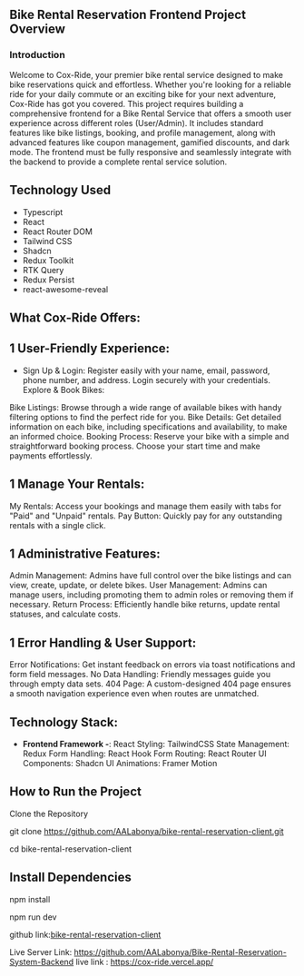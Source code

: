 ## Bike Rental Reservation Frontend Project Overview

### Introduction

Welcome to Cox-Ride, your premier bike rental service designed to make bike reservations quick and effortless. Whether you're looking for a reliable ride for your daily commute or an exciting bike for your next adventure, Cox-Ride has got you covered.
This project requires building a comprehensive frontend for a Bike Rental Service that offers a smooth user experience across different roles (User/Admin). It includes standard features like bike listings, booking, and profile management, along with advanced features like coupon management, gamified discounts, and dark mode. The frontend must be fully responsive and seamlessly integrate with the backend to provide a complete rental service solution.

## Technology Used

- Typescript
- React
- React Router DOM
- Tailwind CSS
- Shadcn
- Redux Toolkit
- RTK Query
- Redux Persist
- react-awesome-reveal

## What Cox-Ride Offers:

## 1 User-Friendly Experience:

- Sign Up & Login: Register easily with your name, email, password, phone number, and address. Login securely with your credentials.
  Explore & Book Bikes:

Bike Listings: Browse through a wide range of available bikes with handy filtering options to find the perfect ride for you.
Bike Details: Get detailed information on each bike, including specifications and availability, to make an informed choice.
Booking Process: Reserve your bike with a simple and straightforward booking process. Choose your start time and make payments effortlessly.

## 1 Manage Your Rentals:

My Rentals: Access your bookings and manage them easily with tabs for "Paid" and "Unpaid" rentals.
Pay Button: Quickly pay for any outstanding rentals with a single click.

## 1 Administrative Features:

Admin Management: Admins have full control over the bike listings and can view, create, update, or delete bikes.
User Management: Admins can manage users, including promoting them to admin roles or removing them if necessary.
Return Process: Efficiently handle bike returns, update rental statuses, and calculate costs.

## 1 Error Handling & User Support:

Error Notifications: Get instant feedback on errors via toast notifications and form field messages.
No Data Handling: Friendly messages guide you through empty data sets.
404 Page: A custom-designed 404 page ensures a smooth navigation experience even when routes are unmatched.

## Technology Stack:

- **Frontend Framework -**: React
  Styling: TailwindCSS
  State Management: Redux
  Form Handling: React Hook Form
  Routing: React Router
  UI Components: Shadcn UI
  Animations: Framer Motion

## How to Run the Project

Clone the Repository

git clone https://github.com/AALabonya/bike-rental-reservation-client.git

cd bike-rental-reservation-client

## Install Dependencies

npm install

npm run dev

github link:[bike-rental-reservation-client](https://github.com/AALabonya/bike-rental-reservation-client.git)

Live Server Link: https://github.com/AALabonya/Bike-Rental-Reservation-System-Backend
live link : https://cox-ride.vercel.app/
